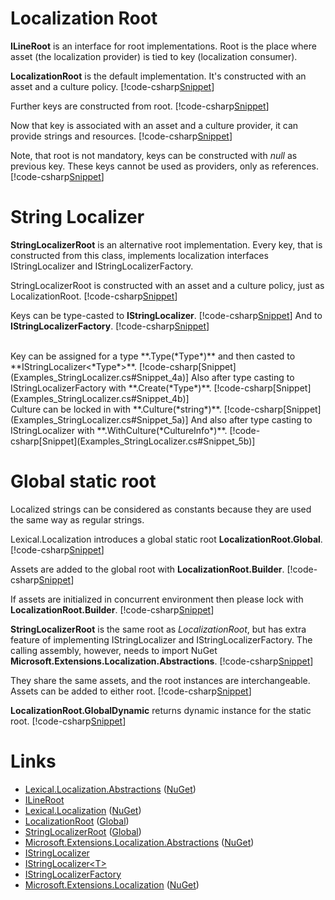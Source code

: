 ﻿# Localization Root
**ILineRoot** is an interface for root implementations. 
Root is the place where asset (the localization provider) is tied to key (localization consumer).

**LocalizationRoot** is the default implementation. It's constructed with an asset and a culture policy.
[!code-csharp[Snippet](Examples.cs#Snippet_1a)]

Further keys are constructed from root. 
[!code-csharp[Snippet](Examples.cs#Snippet_1b)]

Now that key is associated with an asset and a culture provider, it can provide strings and resources.
[!code-csharp[Snippet](Examples.cs#Snippet_1c)]

Note, that root is not mandatory, keys can be constructed with *null* as previous key.
These keys cannot be used as providers, only as references.
[!code-csharp[Snippet](Examples.cs#Snippet_5x)]

# String Localizer
**StringLocalizerRoot** is an alternative root implementation.
Every key, that is constructed from this class, implements localization interfaces IStringLocalizer and IStringLocalizerFactory.

StringLocalizerRoot is constructed with an asset and a culture policy, just as LocalizationRoot.
[!code-csharp[Snippet](Examples_StringLocalizer.cs#Snippet_1)]
<br/>

Keys can be type-casted to **IStringLocalizer**.
[!code-csharp[Snippet](Examples_StringLocalizer.cs#Snippet_2)]
And to **IStringLocalizerFactory**.
[!code-csharp[Snippet](Examples_StringLocalizer.cs#Snippet_3)]

<br/>
Key can be assigned for a type **.Type(*Type*)** and then casted to **IStringLocalizer&lt;*Type*&gt;**.
[!code-csharp[Snippet](Examples_StringLocalizer.cs#Snippet_4a)]
Also after type casting to IStringLocalizerFactory with **.Create(*Type*)**.
[!code-csharp[Snippet](Examples_StringLocalizer.cs#Snippet_4b)]

<br/>
Culture can be locked in with **.Culture(*string*)**.
[!code-csharp[Snippet](Examples_StringLocalizer.cs#Snippet_5a)]
And also after type casting to IStringLocalizer with **.WithCulture(*CultureInfo*)**.
[!code-csharp[Snippet](Examples_StringLocalizer.cs#Snippet_5b)]

# Global static root
Localized strings can be considered as constants because they are used the same way as regular strings. 

Lexical.Localization introduces a global static root **LocalizationRoot.Global**.
[!code-csharp[Snippet](Examples.cs#Snippet_2a)]

Assets are added to the global root with **LocalizationRoot.Builder**.
[!code-csharp[Snippet](Examples.cs#Snippet_2b)]

If assets are initialized in concurrent environment then please lock with **LocalizationRoot.Builder**.
[!code-csharp[Snippet](Examples.cs#Snippet_2c)]

**StringLocalizerRoot** is the same root as *LocalizationRoot*, but has extra feature of implementing IStringLocalizer and IStringLocalizerFactory.
The calling assembly, however, needs to import NuGet **Microsoft.Extensions.Localization.Abstractions**.
[!code-csharp[Snippet](Examples.cs#Snippet_2d)]

They share the same assets, and the root instances are interchangeable. Assets can be added to either root.
[!code-csharp[Snippet](Examples.cs#Snippet_2e)]

**LocalizationRoot.GlobalDynamic** returns dynamic instance for the static root.
[!code-csharp[Snippet](Examples.cs#Snippet_2f)]

# Links
* [Lexical.Localization.Abstractions](https://github.com/tagcode/Lexical.Localization/tree/master/Lexical.Localization.Abstractions) ([NuGet](https://www.nuget.org/packages/Lexical.Localization.Abstractions/))
 * [ILineRoot](https://github.com/tagcode/Lexical.Localization/blob/master/Lexical.Localization.Abstractions/Line/ILineRoot.cs)
* [Lexical.Localization](https://github.com/tagcode/Lexical.Localization/tree/master/Lexical.Localization) ([NuGet](https://www.nuget.org/packages/Lexical.Localization/))
 * [LocalizationRoot](https://github.com/tagcode/Lexical.Localization/blob/master/Lexical.Localization/LocalizationKey/LocalizationRoot.cs) ([Global](https://github.com/tagcode/Lexical.Localization/blob/master/Lexical.Localization/LocalizationKey/LocalizationRoot_Global.cs))
 * [StringLocalizerRoot](https://github.com/tagcode/Lexical.Localization/blob/master/Lexical.Localization/LocalizationAsset/StringLocalizerRoot.cs) ([Global](https://github.com/tagcode/Lexical.Localization/blob/master/Lexical.Localization/Ms.Extensions/Localization/StringLocalizerRoot_Global.cs))
* [Microsoft.Extensions.Localization.Abstractions](https://github.com/aspnet/Extensions/tree/master/src/Localization/Abstractions/src) ([NuGet](https://www.nuget.org/packages/Microsoft.Extensions.Localization.Abstractions/))
 * [IStringLocalizer](https://github.com/aspnet/Extensions/blob/master/src/Localization/Abstractions/src/IStringLocalizer.cs) 
 * [IStringLocalizer&lt;T&gt;](https://github.com/aspnet/Extensions/blob/master/src/Localization/Abstractions/src/IStringLocalizerOfT.cs)
 * [IStringLocalizerFactory](https://github.com/aspnet/Extensions/blob/master/src/Localization/Abstractions/src/IStringLocalizerFactory.cs)
* [Microsoft.Extensions.Localization](https://github.com/aspnet/Localization/tree/master/src/Microsoft.Extensions.Localization) ([NuGet](https://www.nuget.org/packages/Microsoft.Extensions.Localization/))

